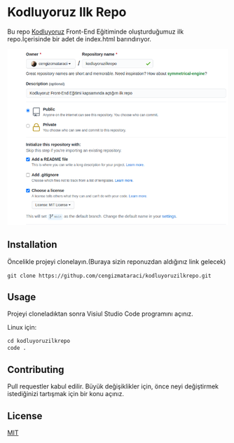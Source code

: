 # Kodluyoruz Ilk Repo

Bu repo [Kodluyoruz](https://www.kodluyoruz.org/) Front-End Eğitiminde oluşturduğumuz ilk repo.İçerisinde bir adet de index.html barındırıyor.

![Proje Resmi](github.png)

## Installation

Öncelikle projeyi clonelayın.(Buraya sizin reponuzdan aldığınız link gelecek)

` git clone https://githup.com/cengizmataraci/kodluyoruzilkrepo.git `

## Usage

Projeyi cloneladıktan sonra Visiul Studio Code programını açınız.

Linux için:

```
cd kodluyoruzilkrepo
code .
```

## Contributing

Pull requestler kabul edilir. Büyük değişiklikler için, önce neyi değiştirmek istediğinizi tartışmak için bir konu açınız.

## License

[MIT](https://choosealicense.com/licenses/mit/)


